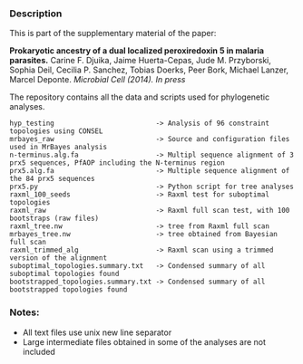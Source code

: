 ###  Description
This is part of the supplementary material of the paper: 

**Prokaryotic ancestry of a dual localized peroxiredoxin 5 in malaria parasites.**
 Carine F. Djuika, Jaime Huerta-Cepas, Jude M. Przyborski, Sophia Deil, Cecilia
 P. Sanchez, Tobias Doerks, Peer Bork, Michael Lanzer, Marcel
 Deponte. *Microbial Cell (2014). In press*

The repository contains all the data and scripts used for phylogenetic analyses.

```
hyp_testing                         -> Analysis of 96 constraint topologies using CONSEL
mrbayes_raw                         -> Source and configuration files used in MrBayes analysis
n-terminus.alg.fa                   -> Multipl sequence alignment of 3 prx5 sequences, PfAOP including the N-terminus region
prx5.alg.fa                         -> Multiple sequence alignment of the 84 prx5 sequences
prx5.py                             -> Python script for tree analyses
raxml_100_seeds                     -> Raxml test for suboptimal topologies
raxml_raw                           -> Raxml full scan test, with 100 bootstraps (raw files)
raxml_tree.nw                       -> tree from Raxml full scan 
mrbayes_tree.nw                     -> tree obtained from Bayesian full scan 
raxml_trimmed_alg                   -> Raxml scan using a trimmed version of the alignment
suboptimal_topologies.summary.txt   -> Condensed summary of all suboptimal topologies found 
bootstrapped_topologies.summary.txt -> Condensed summary of all bootstrapped topologies found
```

### Notes:

- All text files use unix new line separator
- Large intermediate files obtained in some of the analyses are not included 
